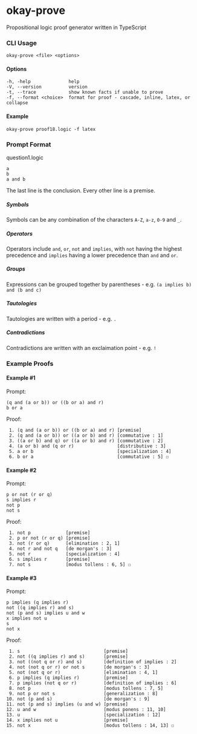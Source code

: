 # okay-prove
Propositional logic proof generator written in TypeScript



### CLI Usage

```
okay-prove <file> <options>
```



#### Options

```
-h, -help              help
-V, --version          version
-t, --trace            show known facts if unable to prove
-f, --format <choice>  format for proof - cascade, inline, latex, or collapse
```



#### Example

````
okay-prove proof18.logic -f latex
````



### Prompt Format

question1.logic

```
a
b
a and b
```

The last line is the conclusion. Every other line is a premise.

##### Symbols

Symbols can be any combination of the characters `A-Z`, `a-z`, `0-9` and `_`.

##### Operators

Operators include `and`, `or`, `not` and `implies`, with `not` having the highest precedence and `implies` having a lower precedence than `and` and `or`.

##### Groups

Expressions can be grouped together by parentheses - e.g. `(a implies b) and (b and c)`

##### Tautologies

Tautologies are written with a period - e.g. `.`

##### Contradictions

Contradictions are written with an exclaimation point - e.g. `!`



### Example Proofs

#### Example #1

Prompt:

```
(q and (a or b)) or ((b or a) and r)
b or a
```

Proof:

```
 1. (q and (a or b)) or ((b or a) and r) [premise]
 2. (q and (a or b)) or ((a or b) and r) [commutative : 1]
 3. ((a or b) and q) or ((a or b) and r) [commutative : 2]
 4. (a or b) and (q or r)                [distributive : 3]
 5. a or b                               [specialization : 4]
 6. b or a                               [commutative : 5] ☐
```



#### Example #2

Prompt:

```
p or not (r or q)
s implies r
not p
not s
```

Proof:

```
 1. not p             [premise]
 2. p or not (r or q) [premise]
 3. not (r or q)      [elimination : 2, 1]
 4. not r and not q   [de morgan's : 3]
 5. not r             [specialization : 4]
 6. s implies r       [premise]
 7. not s             [modus tollens : 6, 5] ☐
```



#### Example #3

Prompt:

```
p implies (q implies r)
not ((q implies r) and s)
not (p and s) implies u and w
x implies not u
s
not x
```

Proof:

```
 1. s                               [premise]
 2. not ((q implies r) and s)       [premise]
 3. not ((not q or r) and s)        [definition of implies : 2]
 4. not (not q or r) or not s       [de morgan's : 3]
 5. not (not q or r)                [elimination : 4, 1]
 6. p implies (q implies r)         [premise]
 7. p implies (not q or r)          [definition of implies : 6]
 8. not p                           [modus tollens : 7, 5]
 9. not p or not s                  [generalization : 8]
10. not (p and s)                   [de morgan's : 9]
11. not (p and s) implies (u and w) [premise]
12. u and w                         [modus ponens : 11, 10]
13. u                               [specialization : 12]
14. x implies not u                 [premise]
15. not x                           [modus tollens : 14, 13] ☐
```

